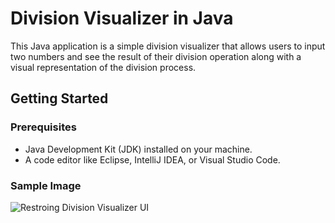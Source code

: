 # Division Visualizer in Java

This Java application is a simple division visualizer that allows users to input two numbers and see the result of their division operation along with a visual representation of the division process.

## Getting Started

### Prerequisites

- Java Development Kit (JDK) installed on your machine.
- A code editor like Eclipse, IntelliJ IDEA, or Visual Studio Code.


### Sample Image
![Restroing Division Visualizer UI](Restoringdivisionvisualizer.png)